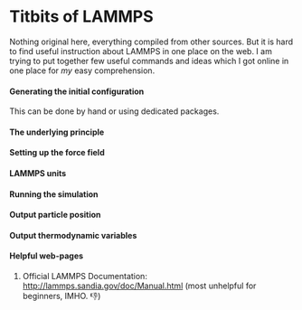 # Titbits of LAMMPS
Nothing original here, everything compiled from other sources. But it is hard to find
useful instruction about LAMMPS in one place on the web. I am trying to put together 
few useful commands and ideas which I got online in one place for *my* easy comprehension.

#### Generating the initial configuration
This can be done by hand or using dedicated packages.

#### The underlying principle

#### Setting up the force field 

#### LAMMPS units 

#### Running the simulation  

#### Output particle position 

#### Output thermodynamic variables 

#### Helpful web-pages 
1. Official LAMMPS Documentation: http://lammps.sandia.gov/doc/Manual.html (most unhelpful for beginners, IMHO. :-1:)
